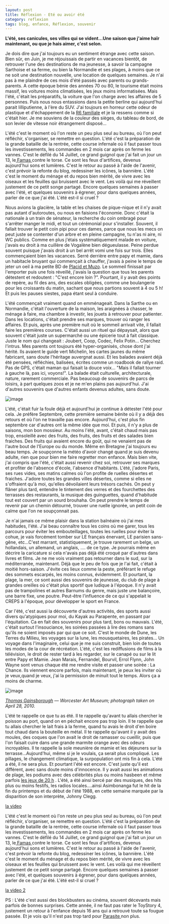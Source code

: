 ```yaml
---
layout: post
title: Réflexion - Eté ou avoir été
category: reflexion
tags: blog, enfance, Réflexion, souvenir
---
```

**L'été, ses canicules, ses villes qui se vident...Une saison que j'aime haïr maintenant, ou que je hais aimer, c'est selon.**

Je dois dire que j'ai toujours eu un sentiment étrange avec cette saison. Bien sûr, en Juin, je me réjouissais de partir en vacances bientôt, de retrouver l'une des destinations de ma jeunesse, à savoir la campagne Sarthoise et sa ferme, ou bien la Normandie et ses plages, à moins que ce ne soit une destination nouvelle, une location de quelques semaines. Je n'ai pas à me plaindre de ces mois d'été passés avec parents ou grands-parents. A cette époque bénie des années 70 ou 80, le tourisme était moins massif, les voitures moins climatisées, les jeux moins informatisées. Mais l'été, c'était les préparatifs, la voiture que l'on charge avec les affaires de 5 personnes. Puis nous nous entassions dans la petite berline qui aujourd'hui parait lilliputienne, à l'ère du SUV. J'ai toujours en horreur cette odeur de plastique et d'échappement de la <a href="https://fr.wikipedia.org/wiki/Renault_6">R6 familiale</a> et je la ressens comme si c'était hier. Je me souviens de la couleur des sièges, du tableau de bord, de son levier de vitesse noir étrangement disposé...

L'été c'est le moment où l'on reste un peu plus seul au bureau, où l'on peut réfléchir, s'organiser, se remettre en question. L'été c'est la préparation de la grande bataille de la rentrée, cette course infernale où il faut passer tous les investissements, les commandes en 2 mois car après on ferme les vannes. C'est le défilé du 14 Juillet, ce grand guignol que j'ai fait un jour un 13, le<a href="https://fr.wikipedia.org/wiki/FAMAS"> Famas </a>contre le torse. Ce sont les feux d'artifices, devenus aujourd'hui sons et lumières. C'est le retour au passé à l'aide de l'avenir, c'est prévoir la refonte du blog, redessiner les icônes, la bannière. L'été c'est le moment du ménage et du repos bien mérité, de vivre avec les oiseaux et les feuilles qui bruissent avec le vent. Les voilà qui me réveillent justement de ce petit songe partagé. Encore quelques semaines à passer avec l'été, et quelques souvenirs à égrener, pour dans quelques années, parler de ce que j'ai été. L'été est-il si cruel ? 

Nous avions la glacière, la table et les chaises de pique-nique et il n'y avait pas autant d'autoroutes, ou nous en faisions l'économie. Donc c'était la nationale à un train de sénateur, la recherche du coin ombragé pour s'arrêter manger le midi, et tout un cérémonial pour s'installer. Souvent, il fallait trouver le petit coin pipi pour ces dames, parce que nous les mecs on peut juste se contenter d'un arbre et en pleine campagne, tu n'as  ni aire, ni WC publics. Comme en plus j'étais systématiquement malade en voiture, j'avais eu droit à ma cuillère de Vogalène bien dégueulasse. Peine perdue souvent puisque j'avais droit à un bel arrêt vomi une fois sur trois. Elles commençaient bien les vacances. Serré derrière entre papy et mamie, dans un habitacle bruyant qui commençait à chauffer, j'avais à peine le temps de jeter un oeil à ma petite BD de <a href="https://fr.wikipedia.org/wiki/Placid_et_Muzo">Placid et Muzo</a>. Le sommeil finissait par l'emporter puis une fois réveillé, j'avais la question que tous les parents détestent et redoutent : "C'est encore loin ?". Pourtant, il y avait des points de repère, au fil des ans, des escales obligées, comme une boulangerie pour les croissants du matin, sachant que nous partions souvent à 4 ou 5 h! Et puis les pauses siestes, papa étant seul à conduire.

L'été commençait vraiment quand on emménageait. Dans la Sarthe ou en Normandie, c'était l'ouverture de la maison, les araignées à chasser, le ménage à faire, ma chambre à investir, les jouets à retrouver pour patienter. Dans les locations, c'était prendre ses marques, trouver où ranger les affaires. Et puis, après une première nuit où le sommeil arrivait vite, il fallait faire les premières courses. C'était aussi un rituel qui dépaysait, alors que souvent c'était juste un supermarché ou une épicerie tout à fait classique. Juste le nom qui changeait : Joubert, Coop, Codec, Felix Potin... Cherchez l'intrus. Mes parents ont toujours été hyper-organisés, chose dont j'ai hérité. Ils avaient le guide vert Michelin, les cartes jaunes du même fabricant, sans doute l'héritage auvergnat aussi. Et les balades avaient déjà été pensées, réfléchies, balisées, écrites comme un roadbook de rallye raid. Pas de GPS, c'était maman qui faisait la douce voix... "Mais il fallait tourner à gauche là, pas ici, voyons!". La balade était culturelle, architecturale, nature, rarement commerciale. Pas beaucoup de souvenirs de parcs de loisirs, à part quelques zoos et je ne m'en plains pas aujourd'hui. J'ai d'autres souvenirs que d'autres enfants devenus adultes, sans doute.

![image](https://i.ebayimg.com/images/g/bDQAAOSwXwtdCV38/s-l300.jpg)

L'été, c'était fuir la foule déjà et aujourd'hui je continue à détester l'été pour cela. Je préfère Septembre, cette première semaine bénite où il y a déjà des retours et où l'on ne travaille pas encore. Aujourd'hui, c'est plus fin septembre car d'autres ont la même idée que moi. Et puis, il n'y a plus de saisons, mon bon mossieur. Au moins l'été, avant, c'était chaud mais pas trop, ensoleillé avec des fruits, des fruits, des fruits et des salades bien fraiches. Des fruits qui avaient encore du goût, qui ne venaient pas de l'autre bout de l'Europe ou du monde. Même en Bretagne j'ai toujours eu beau temps. Je soupçonne la météo d'avoir changé quand je suis devenu adulte, rien que pour bien me faire regretter mon enfance. Mais bien vite, j'ai compris que l'été, c'était aussi revenir chez soi, retrouver ses marques et profiter de l'absence d'école, l'absence d'habitants. L'été, j'adore Paris, ses rues vides, ses matins calmes où l'on profite de ruelles désertes et fraiches. J'adore toutes les grandes villes désertes, comme si elles ne s'offraient qu'à moi, qu'elles dévoilaient leurs trésors cachés. On peut y flâner plus tard, entendre le tintement des verres et des fourchettes des terrasses des restaurants, la musique des guinguettes, quand d'habitude tout est couvert par un sourd brouhaha. On peut prendre le temps de revenir par un chemin détourné, trouver une ruelle ignorée, un petit coin de calme que l'on ne soupçonnait pas.

Je n'ai jamais ce même plaisir dans la station balnéaire où j'ai mes habitudes, l'été. J'ai beau connaître tous les coins où me garer, tous les parcours pour éviter les embouteillages, toutes les ruelles pour éviter la cohue, je vais forcément tomber sur LE français énervant, LE parisien sans-gêne, etc...C'est marrant, statistiquement, je trouve rarement un belge, un hollandais, un allemand, un anglais, .... de ce type. Je pourrais même en décrire la caricature si cela n'avais pas  déjà été croqué par d'autres dans livres et films. Je ne me vois vraiment pas retourner dans le sud, sur la méditerranée, maintenant. Déjà que le peu de fois que je l'ai fait, c'était à moitié hors-saison. J'évite ces lieux comme la peste, préférant le refuge des sommets escarpés, les moins connus, évidemment. Et pourtant, la plage, la mer, ce sont aussi des souvenirs de jeunesse, du club de plage à grandes oreilles où c'était plus sportif que ludique à l'époque. Il n'y avait pas de trampolines et autres Barnums du genre, mais juste une balançoire, une barre fixe, une poutre. Peut-être l'influence de ce qui s'appelait le CREPS à l'époque, pour développer le sport en France.

Car l'été, c'est aussi la découverte d'autres activités, des sports aussi divers qu'atypiques pour moi, du Kayak au Parapente, en passant par l'équitation. Ca en fait des souvenirs pour plus tard, bons ou mauvais. L'été, c'était surtout l'insouciance, les soirées passées à lire des romans sans qu'ils ne soient imposés par qui que ce soit. C'est le monde de Dune, les Terres du Milieu, les voyages sur la lune, les mousquetaires, les pirates... Un voyage dans l'imaginaire, celui que je me suis construit, bien loin de toutes les modes de la cour de récréation. L'été, c'est les rediffusions de films à la télévision, le droit de rester tard à les regarder, sur le canapé ou sur le lit entre Papy et Mamie. Jean Marais, Fernandel, Bourvil, Errol Flynn, John Wayne sont venus chaque été me rendre visite et passer une soirée : La Chance. Ils viennent encore parfois, mais maintenant, je peux les inviter où je veux,quand je veux, j'ai la permission de minuit tout le temps. Alors ça a moins de charme. 

![image](https://upload.wikimedia.org/wikipedia/commons/thumb/7/72/A_Grand_Landscape%2C_probably_early_1760s%2C_by_Thomas_Gainsborough_%281727-1788%29_IMG_7309.JPG/771px-A_Grand_Landscape%2C_probably_early_1760s%2C_by_Thomas_Gainsborough_%281727-1788%29_IMG_7309.JPG)

*<a href="https://en.wikipedia.org/wiki/fr:Thomas_Gainsborough">Thomas Gainsborough</a> — Worcester Art Museum; photograph taken on April 28, 2010.*

L'été te rappelle ce que tu as été. Il te rappelle qu'avant tu allais chercher le poisson au port, quand on en péchait encore pas trop loin. Il te rappelle que tu allais chercher le lait frais à la ferme, quand tu avais le droit d'en boire tout chaud dans la bouteille en métal. Il te rappelle qu'avant il y avait des moules, des coques  que l'on avait le droit de ramasser ou cueillir, puis que l'on faisait cuire dans une grande marmite orange avec des odeurs incroyables. Il te rappelle la sole meunière de mamie et les déjeuners sur la terrasse...Aujourd'hui, même si je le voulais, ça serait plus compliqué. Les pillages, le changement climatique, la surpopulation ont mis fin à cela. L'été a été, il ne sera plus. Et pourtant l'été est encore. C'est juste qu'il est différent, avec sans doute moins d'innocence. Il y avait aussi les animations de plage, les podiums avec des célébrités plus ou moins hasbeen et même parfois <a href="https://fr.wikipedia.org/wiki/Les_Jeux_de_20_heures">les jeux de 20 h</a> . L'été, a été ainsi bercé par des musiques, des hits plus ou moins festifs, les radios locales....ainsi Asimbonanga fut le hit de la fin du printemps et du début de l'été 1988, en cette semaine marquée par la disparition de son interprète, Johnny Clegg. 

[la video](https://www.youtube.com/watch?v=UEEReKYgDEc)

L'été c'est le moment où l'on reste un peu plus seul au bureau, où l'on peut réfléchir, s'organiser, se remettre en question. L'été c'est la préparation de la grande bataille de la rentrée, cette course infernale où il faut passer tous les investissements, les commandes en 2 mois car après on ferme les vannes. C'est le défilé du 14 Juillet, ce grand guignol que j'ai fait un jour un 13, le<a href="https://fr.wikipedia.org/wiki/FAMAS"> Famas </a>contre le torse. Ce sont les feux d'artifices, devenus aujourd'hui sons et lumières. C'est le retour au passé à l'aide de l'avenir, c'est prévoir la refonte du blog, redessiner les icônes, la bannière. L'été c'est le moment du ménage et du repos bien mérité, de vivre avec les oiseaux et les feuilles qui bruissent avec le vent. Les voilà qui me réveillent justement de ce petit songe partagé. Encore quelques semaines à passer avec l'été, et quelques souvenirs à égrener, pour dans quelques années, parler de ce que j'ai été. L'été est-il si cruel ? 

[la video 2](https://www.youtube.com/watch?v=l9ml3nyww80)

PS : L'été c'est aussi des blockbusters au cinéma, souvent décevants mais parfois de bonnes surprises. Cette année, il ne faut pas rater le ToyStory 4, justement un retour à l'enfance depuis 16 ans qui a retrouvé toute sa fougue passée. Et je vois qu'il n'est pas trop tard pour <a href="https://cheziceman.wordpress.com/2019/06/12/cinema-parasite-de-bong-joon-ho-2019/">Parasite </a>non plus. 
